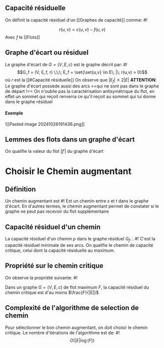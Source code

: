 ## Capacité résiduelle
On définit la capacité résiduel d'un [[Graphes de capacité]] comme: #!

$$r(u,v) = c(u,v)-f(u,v)$$
Avec $f$ le [[Flots]]
<!--ID: 1726076885840-->


## Graphe d'écart ou résiduel
Le graphe d'écart de $G = (V, E, c)$ est le graphe décrit par: #!
$$G_f = (V, E_f, r) \;\;\; E_f = \set{\set{u,v} \in E\; |\; r(u,v) > 0}$$
où $r$ est la [[#Capacité résiduelle]]
On observe que $|E_f| \leq 2 |E|$
**ATTENTION**: Le graphe d'écart possède aussi des arcs ==qui ne sont pas dans le graphe de départ !== On n'oublie pas la caractérisation antisymétrique du flot, en effet un sommet qui reçoit renverra ce qu'il reçoit au sommet qui lui donne dans le graphe résiduel
<!--ID: 1726076885850-->

#### Exemple
![[Pasted image 20241026191436.png]]

## Lemmes des flots dans un graphe d'écart
On qualifie la valeur du flot $|f'|$ du graphe d'écart

# Choisir le Chemin augmentant

## Définition
Un chemin augmentant est #!
Est un chemin entre $s$ et $t$ dans le graphe d'écart. En d'autres termes, le chemin augmentant permet de constater si le graphe ne peut pas recevoir du flot supplémentaire
<!--ID: 1727256183789-->


## Capacité résiduel d'un chemin
La capacité résiduel d'un chemin $p$ dans le graphe résiduel $G_f$... #! 
C'est la capacité résiduel minimale de ses arcs.
On qualifie le chemin de capacité critique, celui dont la capacité résiduelle au maximum.
<!--ID: 1727256183800-->


## Propriété sur le chemin critique
On observe la propriété suivante: #!

Dans un graphe $G = (V, E, c)$ de flot maximum $F$, la capacité résiduel du chemin critique est d'au moins $\frac{F}{|E|}$
<!--ID: 1727256183814-->


## Complexité de l'algorithme de selection de chemin
Pour sélectionner le bon chemin augmentant, on doit choisir le chemin critique.
Le nombre d'itérations de l'algorithme est de:  #!
$$O(|E| \log(F))$$
<!--ID: 1727256183829-->

